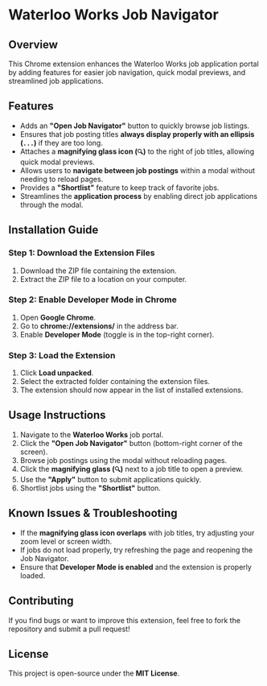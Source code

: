 # Waterloo Works Job Navigator

## Overview
This Chrome extension enhances the Waterloo Works job application portal by adding features for easier job navigation, quick modal previews, and streamlined job applications.

## Features
- Adds an **"Open Job Navigator"** button to quickly browse job listings.
- Ensures that job posting titles **always display properly with an ellipsis (`...`)** if they are too long.
- Attaches a **magnifying glass icon (`🔍`)** to the right of job titles, allowing quick modal previews.
- Allows users to **navigate between job postings** within a modal without needing to reload pages.
- Provides a **"Shortlist"** feature to keep track of favorite jobs.
- Streamlines the **application process** by enabling direct job applications through the modal.

## Installation Guide
### Step 1: Download the Extension Files
1. Download the ZIP file containing the extension.
2. Extract the ZIP file to a location on your computer.

### Step 2: Enable Developer Mode in Chrome
1. Open **Google Chrome**.
2. Go to **chrome://extensions/** in the address bar.
3. Enable **Developer Mode** (toggle is in the top-right corner).

### Step 3: Load the Extension
1. Click **Load unpacked**.
2. Select the extracted folder containing the extension files.
3. The extension should now appear in the list of installed extensions.

## Usage Instructions
1. Navigate to the **Waterloo Works** job portal.
2. Click the **"Open Job Navigator"** button (bottom-right corner of the screen).
3. Browse job postings using the modal without reloading pages.
4. Click the **magnifying glass (`🔍`)** next to a job title to open a preview.
5. Use the **"Apply"** button to submit applications quickly.
6. Shortlist jobs using the **"Shortlist"** button.

## Known Issues & Troubleshooting
- If the **magnifying glass icon overlaps** with job titles, try adjusting your zoom level or screen width.
- If jobs do not load properly, try refreshing the page and reopening the Job Navigator.
- Ensure that **Developer Mode is enabled** and the extension is properly loaded.

## Contributing
If you find bugs or want to improve this extension, feel free to fork the repository and submit a pull request!

## License
This project is open-source under the **MIT License**.

